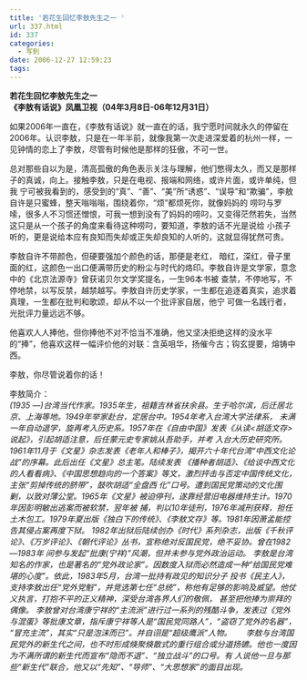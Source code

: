 ```yaml
---
title: '若花生回忆李敖先生之一 '
url: 337.html
id: 337
categories:
  - 写到
date: 2006-12-27 12:59:23
tags:
---
```


**若花生回忆李敖先生之一  
《李敖有话说》凤凰卫视（04年3月8日-06年12月31日）**

  
如果2006年一直在，《李敖有话说》就一直在的话，我宁愿时间就永久的停留在2006年。认识李敖，只是在一年半前，就像我第一次走进深爱着的杭州一样，一见钟情的恋上了李敖，尽管有时候他是那样的狂傲，不可一世。  
  
总对那些自以为是，清高孤傲的角色表示关注与理解，他们憋得太久，而又是那样子的真诚，向上。接触李敖，只是在电视、报端和网络，或许片面，或许单纯，但我 宁可被我看到的，感受到的“真”、“善”、“美”所“诱惑”、“误导”和“欺骗”，李敖自许是只蜜蜂，整天嗡嗡嗡，围绕着你，“烦”都烦死你，就像妈妈的 唠叼与罗嗦，很多人不习惯还憎恨，可我一想到没有了妈妈的唠叼，又变得茫然若失，当然这只是从一个孩子的角度来看待这种唠叼，要知道，李敖的话不光是说给 小孩子听的，更是说给本应有良知而失却或正失却良知的人听的，这就显得犹然可贵。  
  
李敖自许不带颜色，但硬要强加个颜色的话，那便是老红， 暗红，深红，骨子里面的红，这颜色一出口便满带历史的粉尘与时代的烙印。李敖自许是文学家，意念中的《北京法源寺》曾获诺贝尔文学奖提名，一生96本书被 查禁，不停地写，不停地禁，以写反禁，越禁越写。李敖自许历史学家，一生都在追逐着真实，追求着真理，一生都在批判和歌颂，却从不以一个批评家自居，他宁 可做一名践行者，光批评力量远远不够。  
  
他喜欢人人捧他，但你捧他不对不恰当不准确，他又坚决拒绝这样的没水平的“捧”，他喜欢这样一幅评价他的对联：含英咀华，扬催今古；钩玄提要，熔铸中西。  
  
李敖，你尽管说着你的话！  
  
  
李敖简介：  
_(1935 —)台湾当代作家。1935年生，祖籍吉林省扶余县。生于哈尔滨，后迁居北京、上海等地。1949年举家赴台，定居台中。1954年考入台湾大学法律系， 未满一年自动退学，旋再考入历史系。1957年在《自由中国》发表《从读<胡适文存>说起》，引起胡适注意，后任蒙元史专家姚从吾助手，并考 入台大历史研究所。1961年11月于《文星》杂志发表《老年人和棒子》，揭开六十年代台湾“中西文化论战”的序幕。此后出任《文星》总主笔。陆续发表 《播种者胡适》、《给谈中西文化的人看看病》、《中国思想趋向的一个答案》等文，激烈抨击与否定中国传统文化，主张“剪掉传统的脐带”，鼓吹胡适“全盘西 化”口号。遭到国民党策动的文化围剿，以致对薄公堂。1965年《文星》被迫停刊，遂靠经营旧电器维持生计。1970年因彭明敏出逃案而被软禁，翌年被 捕，判以10年徒刑，1976年减刑获释，担任土木包工。1979年夏出版《独白下的传统》、《李敖文存》等。1981年因萧孟能控告其侵占案再度下狱。 1982年出狱后陆续创办《时代》系列杂志，出版《千秋评论》、《万岁评论》、《朝代评论》丛书，宣称绝对反国民党，绝不妥协。曾在1982—1983年 间参与发起“批康(宁祥)”风潮，但并未参与党外政治运动。 李敖是台湾知名的作家，也是著名的“党外政论家”。因数度入狱而必然造成一种“给国民党难堪的心度”。依此，1983年5月，台湾一批持有政见的知识分子 投书《民主人》，支持李敖出任“党外党魁”，并竞选第七任“总统”，称他有足够的影响及威望。他仗义执言，打抱不平的正义精神，深受台湾各界人们的敬佩， 甚至把他捧为崇拜的偶像。 李敖曾对台湾康宁祥的“主流派”进行过一系列的残酷斗争，发表过《党外与混蛋》等批康文章，指斥康宁祥等人是“国民党同路人”，“盗窃了党外的名器”， “冒充主流”，其实“只是泡沫而已”。并自诩是“超级鹰派”人物。　　 李敖与台湾国民党外的新生代之间，也不时形成倏聚倏散式的重行组合或分道扬镳。他也一度因为不满所谓的新生代而宣布“隐而不退”、“独立战斗”的口号。有 人说他一旦与那些“新生代”联合，他又以“先知”、“导师”、“大思想家”的面目出现。_